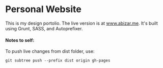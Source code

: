 
# Personal Website
This is my design portolio. The live version is at www.abizar.me. It's built using Grunt, SASS, and Autoprefixer.

#### Notes to self: 
To push live changes from dist folder, use: 
```
git subtree push --prefix dist origin gh-pages
``` 
